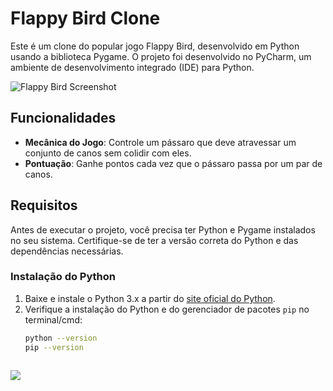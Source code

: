 # Flappy Bird Clone

Este é um clone do popular jogo Flappy Bird, desenvolvido em Python usando a biblioteca Pygame. O projeto foi desenvolvido no PyCharm, um ambiente de desenvolvimento integrado (IDE) para Python.

![Flappy Bird Screenshot](imagem.png)

## Funcionalidades

- **Mecânica do Jogo**: Controle um pássaro que deve atravessar um conjunto de canos sem colidir com eles.
- **Pontuação**: Ganhe pontos cada vez que o pássaro passa por um par de canos.

## Requisitos

Antes de executar o projeto, você precisa ter Python e Pygame instalados no seu sistema. Certifique-se de ter a versão correta do Python e das dependências necessárias.

### Instalação do Python

1. Baixe e instale o Python 3.x a partir do [site oficial do Python](https://www.python.org/downloads/).
2. Verifique a instalação do Python e do gerenciador de pacotes `pip` no terminal/cmd:
   ```bash
   python --version
   pip --version



<img src = "imagen.png">
